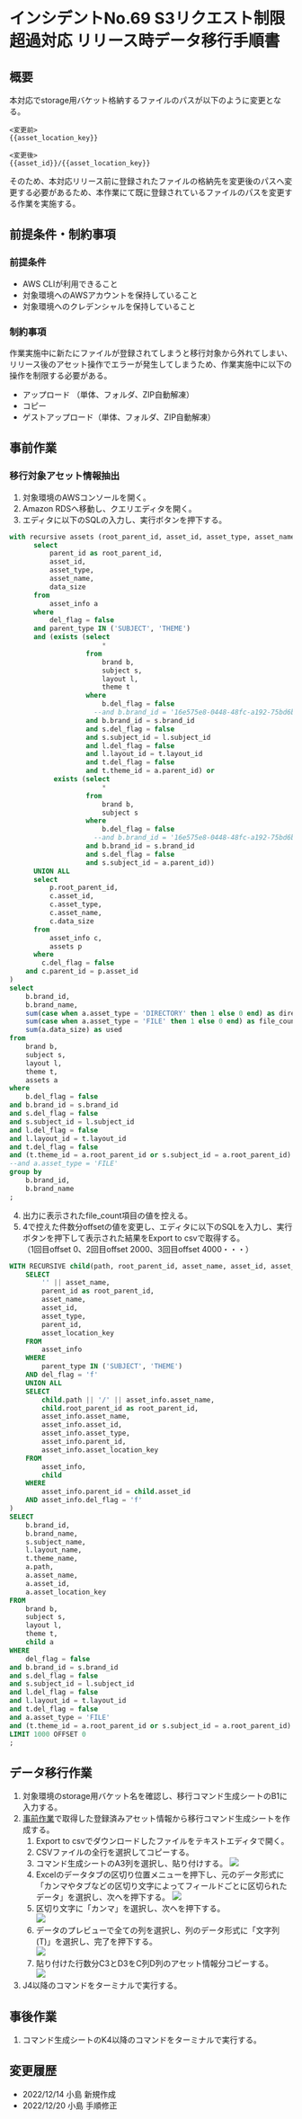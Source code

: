 # インシデントNo.69 S3リクエスト制限超過対応 リリース時データ移行手順書  

## 概要  
本対応でstorage用バケット格納するファイルのパスが以下のように変更となる。  
```
<変更前>
{{asset_location_key}}
```
```
<変更後>
{{asset_id}}/{{asset_location_key}}
```
そのため、本対応リリース前に登録されたファイルの格納先を変更後のパスへ変更する必要があるため、本作業にて既に登録されているファイルのパスを変更する作業を実施する。  

## 前提条件・制約事項
### 前提条件
- AWS CLIが利用できること
- 対象環境へのAWSアカウントを保持していること
- 対象環境へのクレデンシャルを保持していること

### 制約事項  
作業実施中に新たにファイルが登録されてしまうと移行対象から外れてしまい、リリース後のアセット操作でエラーが発生してしまうため、作業実施中に以下の操作を制限する必要がある。  
- アップロード  （単体、フォルダ、ZIP自動解凍）
- コピー
- ゲストアップロード（単体、フォルダ、ZIP自動解凍）

## 事前作業  
### 移行対象アセット情報抽出  
1. 対象環境のAWSコンソールを開く。  
2. Amazon RDSへ移動し、クエリエディタを開く。  
3. エディタに以下のSQLの入力し、実行ボタンを押下する。  
  ```SQL
  with recursive assets (root_parent_id, asset_id, asset_type, asset_name, data_size) as (
        select
            parent_id as root_parent_id,
            asset_id,
            asset_type,
            asset_name,
            data_size
        from
            asset_info a
        where
            del_flag = false
        and parent_type IN ('SUBJECT', 'THEME')
        and (exists (select
                         *
                     from
                         brand b,
                         subject s,
                         layout l,
                         theme t
                     where
                         b.del_flag = false
                       --and b.brand_id = '16e575e8-0448-48fc-a192-75bd6baac2df'
                     and b.brand_id = s.brand_id
                     and s.del_flag = false
                     and s.subject_id = l.subject_id
                     and l.del_flag = false
                     and l.layout_id = t.layout_id
                     and t.del_flag = false
                     and t.theme_id = a.parent_id) or
             exists (select
                         *
                     from
                         brand b,
                         subject s
                     where
                         b.del_flag = false
                       --and b.brand_id = '16e575e8-0448-48fc-a192-75bd6baac2df'
                     and b.brand_id = s.brand_id
                     and s.del_flag = false
                     and s.subject_id = a.parent_id))
        UNION ALL
        select
            p.root_parent_id,
            c.asset_id,
            c.asset_type,
            c.asset_name,
            c.data_size
        from
            asset_info c,
            assets p
        where
          c.del_flag = false
      and c.parent_id = p.asset_id
  )
  select
      b.brand_id,
      b.brand_name,
      sum(case when a.asset_type = 'DIRECTORY' then 1 else 0 end) as directory_count,
      sum(case when a.asset_type = 'FILE' then 1 else 0 end) as file_count,
      sum(a.data_size) as used
  from
      brand b,
      subject s,
      layout l,
      theme t,
      assets a
  where
      b.del_flag = false
  and b.brand_id = s.brand_id
  and s.del_flag = false
  and s.subject_id = l.subject_id
  and l.del_flag = false
  and l.layout_id = t.layout_id
  and t.del_flag = false
  and (t.theme_id = a.root_parent_id or s.subject_id = a.root_parent_id)
  --and a.asset_type = 'FILE'
  group by
      b.brand_id,
      b.brand_name
  ;
  ```
4. 出力に表示されたfile_count項目の値を控える。  
5. 4で控えた件数分offsetの値を変更し、エディタに以下のSQLを入力し、実行ボタンを押下して表示された結果をExport to csvで取得する。  
   （1回目offset 0、2回目offset 2000、3回目offset 4000・・・）
  ```SQL
  WITH RECURSIVE child(path, root_parent_id, asset_name, asset_id, asset_type, parent_id, asset_location_key) as(
      SELECT
          '' || asset_name,
          parent_id as root_parent_id,
          asset_name,
          asset_id,
          asset_type,
          parent_id,
          asset_location_key
      FROM
          asset_info
      WHERE
          parent_type IN ('SUBJECT', 'THEME')
      AND del_flag = 'f'
      UNION ALL
      SELECT
          child.path || '/' || asset_info.asset_name,
          child.root_parent_id as root_parent_id,
          asset_info.asset_name,
          asset_info.asset_id,
          asset_info.asset_type,
          asset_info.parent_id,
          asset_info.asset_location_key
      FROM
          asset_info,
          child
      WHERE
          asset_info.parent_id = child.asset_id
      AND asset_info.del_flag = 'f'
  )
  SELECT
      b.brand_id,
      b.brand_name,
      s.subject_name,
      l.layout_name,
      t.theme_name,
      a.path,
      a.asset_name,
      a.asset_id,
      a.asset_location_key
  FROM
      brand b,
      subject s,
      layout l,
      theme t,
      child a
  WHERE
      del_flag = false
  and b.brand_id = s.brand_id
  and s.del_flag = false
  and s.subject_id = l.subject_id
  and l.del_flag = false
  and l.layout_id = t.layout_id
  and t.del_flag = false
  and a.asset_type = 'FILE'
  and (t.theme_id = a.root_parent_id or s.subject_id = a.root_parent_id)
  LIMIT 1000 OFFSET 0
  ;
  ```

## データ移行作業  
1. 対象環境のstorage用バケット名を確認し、移行コマンド生成シートのB1に入力する。  
2. [事前作業](#事前作業)で取得した登録済みアセット情報から移行コマンド生成シートを作成する。  
   1. Export to csvでダウンロードしたファイルをテキストエディタで開く。  
   2. CSVファイルの全行を選択してコピーする。  
   3. コマンド生成シートのA3列を選択し、貼り付けする。
      ![](./work/paste.png)
   4. Excelのデータタブの区切り位置メニューを押下し、元のデータ形式に「カンマやタブなどの区切り文字によってフィールドごとに区切られたデータ」を選択し、次へを押下する。 
      ![](./work/delimiter-1.png)
   5. 区切り文字に「カンマ」を選択し、次へを押下する。  
      ![](./work/delimiter-2.png)
   6. データのプレビューで全ての列を選択し、列のデータ形式に「文字列(T)」を選択し、完了を押下する。  
      ![](./work/delimiter-3.png)
   7. 貼り付けた行数分C3とD3をC列D列のアセット情報分コピーする。  
      ![](./work/command.png)
3. J4以降のコマンドをターミナルで実行する。  

## 事後作業  
1. コマンド生成シートのK4以降のコマンドをターミナルで実行する。  

## 変更履歴
- 2022/12/14 小島 新規作成
- 2022/12/20 小島 手順修正